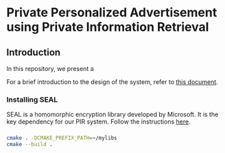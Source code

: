 # Private Personalized Advertisement using Private Information Retrieval

## Introduction

In this repository, we present a 

For a brief introduction to the design of the system, refer to [this document](./DESIGN.md).

### Installing SEAL

SEAL is a homomorphic encryption library developed by Microsoft. It is the key
dependency for our PIR system.
Follow the instructions [here](https://github.com/microsoft/SEAL/tree/4.0.0#getting-started).

### 

```bash
cmake . -DCMAKE_PREFIX_PATH=~/mylibs
cmake --build .
```

